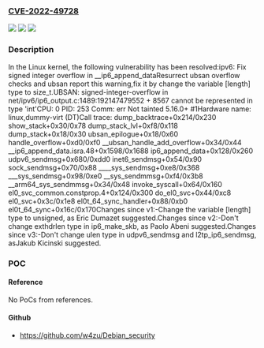### [CVE-2022-49728](https://cve.mitre.org/cgi-bin/cvename.cgi?name=CVE-2022-49728)
![](https://img.shields.io/static/v1?label=Product&message=Linux&color=blue)
![](https://img.shields.io/static/v1?label=Version&message=1da177e4c3f41524e886b7f1b8a0c1fc7321cac2%3C%20f26422eabeb517629568edf8c2dd9c6cb9147584%20&color=brighgreen)
![](https://img.shields.io/static/v1?label=Vulnerability&message=n%2Fa&color=brighgreen)

### Description

In the Linux kernel, the following vulnerability has been resolved:ipv6: Fix signed integer overflow in __ip6_append_dataResurrect ubsan overflow checks and ubsan report this warning,fix it by change the variable [length] type to size_t.UBSAN: signed-integer-overflow in net/ipv6/ip6_output.c:1489:192147479552 + 8567 cannot be represented in type 'int'CPU: 0 PID: 253 Comm: err Not tainted 5.16.0+ #1Hardware name: linux,dummy-virt (DT)Call trace:  dump_backtrace+0x214/0x230  show_stack+0x30/0x78  dump_stack_lvl+0xf8/0x118  dump_stack+0x18/0x30  ubsan_epilogue+0x18/0x60  handle_overflow+0xd0/0xf0  __ubsan_handle_add_overflow+0x34/0x44  __ip6_append_data.isra.48+0x1598/0x1688  ip6_append_data+0x128/0x260  udpv6_sendmsg+0x680/0xdd0  inet6_sendmsg+0x54/0x90  sock_sendmsg+0x70/0x88  ____sys_sendmsg+0xe8/0x368  ___sys_sendmsg+0x98/0xe0  __sys_sendmmsg+0xf4/0x3b8  __arm64_sys_sendmmsg+0x34/0x48  invoke_syscall+0x64/0x160  el0_svc_common.constprop.4+0x124/0x300  do_el0_svc+0x44/0xc8  el0_svc+0x3c/0x1e8  el0t_64_sync_handler+0x88/0xb0  el0t_64_sync+0x16c/0x170Changes since v1:-Change the variable [length] type to unsigned, as Eric Dumazet suggested.Changes since v2:-Don't change exthdrlen type in ip6_make_skb, as Paolo Abeni suggested.Changes since v3:-Don't change ulen type in udpv6_sendmsg and l2tp_ip6_sendmsg, asJakub Kicinski suggested.

### POC

#### Reference
No PoCs from references.

#### Github
- https://github.com/w4zu/Debian_security

